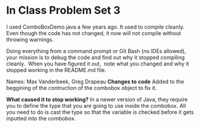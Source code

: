 # In Class Problem Set 3

I used ComboBoxDemo.java a few years ago.  It used to compile cleanly.  Even though the code has not changed, it now  will not compile without throwing warnings.

Doing everything from a command prompt or Git Bash (no IDEs allowed), your mission is to debug the code and find out why it stopped compiling cleanly.  When you have figured it out,  note what you changed and why it stopped working in the README.md file.

Names: Max Vanderbeek, Greg Drapeau
**Changes to code**
Added <String> to the beggining of the contruction of the combobox object to fix it.

**What caused it to stop working?**
In a newer version of Java, they require you to define the type that you are going to use inside the combobox. All you need to do is cast the type so that the variable is checked before it gets inputted into the combobox.
